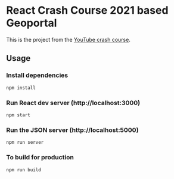 # React Crash Course 2021 based Geoportal

This is the project from the [YouTube crash course](https://www.youtube.com/watch?v=w7ejDZ8SWv8). 

## Usage

### Install dependencies

```
npm install
```

### Run React dev server (http://localhost:3000)

```
npm start
```

### Run the JSON server (http://localhost:5000)

```
npm run server
```

### To build for production

```
npm run build
```
